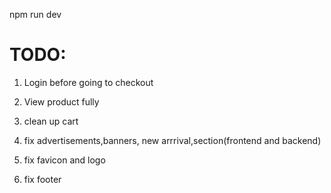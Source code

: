 npm run dev

# TODO:

1. Login before going to checkout
2. View product fully
3. clean up cart

4. fix advertisements,banners, new arrrival,section(frontend and backend)

6. fix favicon and logo

9. fix footer
